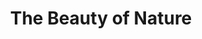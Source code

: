 ---
pid: llb48
title: The Beauty of Nature
location_transcription: Fishtown
coordinates: "[-75.130289207436, 39.973272324113]"
zipcode: '19125'
gen_neighborhood: River Wards
neighborhood: Fishtown,Kensington
outside_phl: 
age: '4'
age_range: "<6"
instagram: 
image_file_name: llb_48.jpg
proposal_transcription: 
topic: Environment
topic_summary: '0'
type: Conceptual
keywords_other: 
credit: Lula
image_labels: 
twitter: 
facebook: 
permalink: "/monuments/llb48/"
layout: item-page
---
